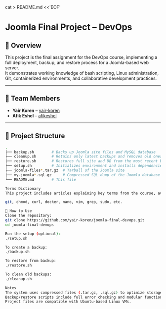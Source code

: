 cat > README.md <<'EOF'
# Joomla Final Project – DevOps

## 📘 Overview

This project is the final assignment for the DevOps course, implementing a full deployment, backup, and restore process for a Joomla-based web server.  
It demonstrates working knowledge of bash scripting, Linux administration, Git, containerized environments, and collaborative development practices.

---

## 👥 Team Members

- **Yair Koren** – [yair-koren](https://github.com/yair-koren)
- **Afik Eshel** – [afikeshel](https://github.com/afikeshel)

---

## 📂 Project Structure

```bash
.
├── backup.sh        # Backs up Joomla site files and MySQL database
├── cleanup.sh       # Retains only latest backups and removes old ones
├── restore.sh       # Restores full site and DB from the most recent backup
├── setup.sh         # Initializes environment and installs dependencies
├── joomla-files*.tar.gz  # Tarball of the Joomla site
├── my-joomla*.sql.gz     # Compressed SQL dump of the Joomla database
└── README.md        # This file

Terms Dictionary
This project includes articles explaining key terms from the course, available on the Joomla site under the glossary section. Each student contributed articles on terms such as:

git, chmod, curl, docker, nano, vim, grep, sudo, etc.

🧪 How to Use
Clone the repository:
git clone https://github.com/yair-koren/joomla-final-devops.git
cd joomla-final-devops

Run the setup (optional):
./setup.sh

To create a backup:
./backup.sh

To restore from backup:
./restore.sh

To clean old backups:
./cleanup.sh

Notes
The system uses compressed files (.tar.gz, .sql.gz) to optimize storage and transfer.
Backup/restore scripts include full error checking and modular function usage.
Project files are compatible with Ubuntu-based Linux VMs.



